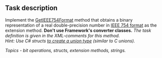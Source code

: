 ## Task description ##

Implement the [GetIEEE754Format](IEEE754FormatTask/DoubleExtension.cs#L13) method that obtains a binary representation of a
real double-precision number in [IEEE 754 format](https://en.wikipedia.org/wiki/IEEE_754) as the extension method.
**Don't use Framework's converter classes.**  *The task definition is given in the  XML-comments for this method.*   
*Hint:  Use C# structs [to create a union type](https://docs.microsoft.com/en-us/dotnet/csharp/programming-guide/concepts/attributes/how-to-create-a-c-cpp-union-by-using-attributes) 
(similar to C unions).*

*Topics - bit operations, structs, extension methods, strings.*